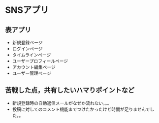 # SNSアプリ

## 表アプリ

- 新規登録ページ
- ログインページ
- タイムラインページ
- ユーザープロフィールページ
- アカウント編集ページ
- ユーザー管理ページ

## 苦戦した点，共有したいハマりポイントなど

- 新規登録時の自動返信メールがなぜか流れない。。。 
- 投稿に対してのコメント機能までつけたかったけど時間が足りませんでした。。